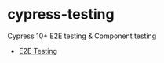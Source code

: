 # cypress-testing
Cypress 10+ E2E testing &amp; Component testing

- [E2E Testing](https://docs.cypress.io/guides/end-to-end-testing/writing-your-first-end-to-end-test)
